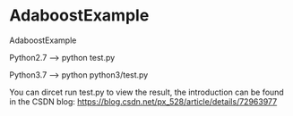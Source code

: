 # AdaboostExample
AdaboostExample

Python2.7 --> python test.py

Python3.7 --> python python3/test.py

You can dircet run test.py to view the result, the introduction can be found in the CSDN blog:
https://blog.csdn.net/px_528/article/details/72963977

